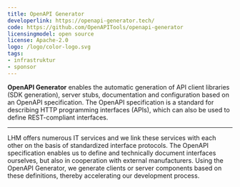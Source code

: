 ```yaml
---
title: OpenAPI Generator
developerlink: https://openapi-generator.tech/
code: https://github.com/OpenAPITools/openapi-generator
licensingmodel: open source
license: Apache-2.0
logo: /logo/color-logo.svg
tags:
- infrastruktur
- sponsor
---
```

__OpenAPI Generator__ enables the automatic generation of API client libraries (SDK generation), server stubs, documentation and configuration based on an OpenAPI specification.
The OpenAPI specification is a standard for describing HTTP programming interfaces (APIs), which can also be used to define REST-compliant interfaces.

---

LHM offers numerous IT services and we link these services with each other on the basis of standardized interface protocols.
The OpenAPI specification enables us to define and technically document interfaces ourselves, but also in cooperation with external manufacturers.
Using the OpenAPI Generator, we generate clients or server components based on these definitions, thereby accelerating our development process.
